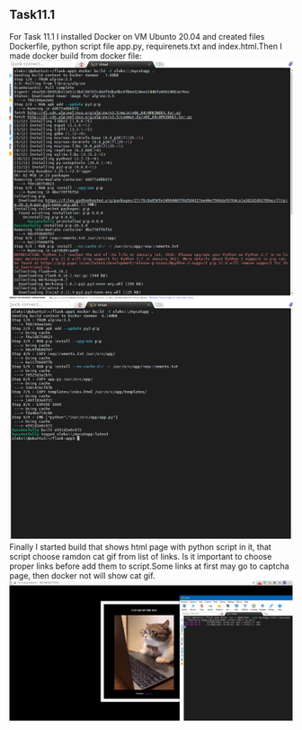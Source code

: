 ## Task11.1 <br>
For Task 11.1 I installed Docker on VM Ubunto 20.04 and created files Dockerfile, python script file app.py, requirenets.txt and index.html.Then I made docker build from docker file: <br>
![Screen1](images/1.png) <br>
![Screen2](images/2.png) <br>
Finally I started build that shows html page with python script in it, that script choose ramdon cat gif from list of links. Is it important to choose proper links before add them to script.Some links at first may go to captcha page, then docker not will show cat gif. <br>
![Screen3](images/3.png) <br>
